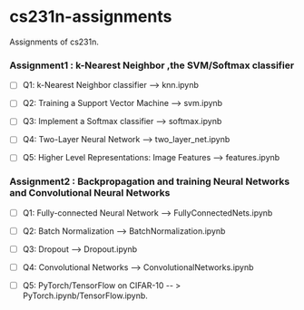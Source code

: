 # cs231n-assignments
Assignments of cs231n.

### Assignment1 : k-Nearest Neighbor ,the SVM/Softmax classifier
- [ ] Q1: k-Nearest Neighbor classifier --> knn.ipynb

- [ ] Q2: Training a Support Vector Machine --> svm.ipynb

- [ ] Q3: Implement a Softmax classifier --> softmax.ipynb 

- [ ] Q4: Two-Layer Neural Network --> two_layer_net.ipynb 

- [ ] Q5: Higher Level Representations: Image Features  --> features.ipynb

### Assignment2 : Backpropagation and training Neural Networks and Convolutional Neural Networks

- [ ] Q1: Fully-connected Neural Network --> FullyConnectedNets.ipynb

- [ ] Q2: Batch Normalization --> BatchNormalization.ipynb

- [ ] Q3: Dropout --> Dropout.ipynb 

- [ ] Q4: Convolutional Networks --> ConvolutionalNetworks.ipynb 

- [ ] Q5: PyTorch/TensorFlow on CIFAR-10 -- > PyTorch.ipynb/TensorFlow.ipynb. 